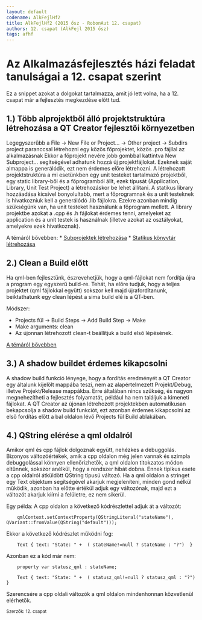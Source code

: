 ```yaml
---
layout: default
codename: AlkFejlHf2
title: AlkFejlHf2 (2015 ősz - RobonAut 12. csapat)
authors: 12. csapat (AlkFejl 2015 ősz)
tags: afhf
---
```


# Az Alkalmazásfejlesztés házi feladat tanulságai a 12. csapat szerint

Ez a snippet azokat a dolgokat tartalmazza, amit jó lett volna, ha a 12. csapat már a fejlesztés megkezdése előtt tud.

## 1.) Több alprojektből álló projektstruktúra létrehozása a QT Creator fejlesztői környezetben

Legegyszerűbb a File -> New File or Project... -> Other project -> Subdirs project paranccsal létrehozni egy közös főprojektet, közös .pro fájllal az alkalmazásnak
Ekkor a főprojekt nevére jobb gombbal kattintva New Subproject... segítségével adhatunk hozzá új projektfájlokat. 
Ezeknek saját almappa is generálódik, ezt nem érdemes előre létrehozni.
A létrehozott projektstruktúra a mi esetünkben egy unit testeket tartalmazó projektből, egy static library-ből és a főprogramból állt, ezek típusát (Application, Library, Unit Test Project) a létrehozáskor be lehet állítani.
A statikus library hozzáadása kicsivel bonyolultabb, mert a főprogramnak és a unit testeknek is hivatkozniuk kell a generálódó .lib fájlokra.
Ezekre azonban mindig szükségünk van, ha unit testeket használunk a főprogram mellett.
A library projektbe azokat a .cpp és .h fájlokat érdemes tenni, amelyeket az application és a unit testek is használnak (illetve azokat az osztályokat, amelyekre ezek hivatkoznak).

A témáról bővebben: 
	* [Subprojektek létrehozása](http://doc.qt.io/qtcreator/creator-project-creating.html#adding-subprojects-to-projects)
	* [Statikus könyvtár létrehozása](https://wiki.qt.io/How_to_create_a_library_with_Qt_and_use_it_in_an_application)

## 2.) Clean a Build előtt

Ha qml-ben fejlesztünk, észrevehetjük, hogy a qml-fájlokat nem fordítja újra a program egy egyszerű build-re.
Tehát, ha előre tudjuk, hogy a teljes projektet (qml fájlokkal együtt) sokszor kell majd újrafordítanunk, beiktathatunk egy clean lépést a sima build elé is a QT-ben.

Módszer: 
* Projects fül -> Build Steps -> Add Build Step -> Make
* Make arguments: clean
* Az újonnan létrehozott clean-t beállítjuk a build első lépésének.

[A témáról bővebben](http://doc.qt.io/qtcreator/creator-build-settings.html)

## 3.) A shadow buildet érdemes kikapcsolni

A shadow build funkció lényege, hogy a fordítás eredményét a QT Creator egy általunk kijelölt mappába teszi, nem az alapértelmezett Projekt/Debug, illetve Projekt/Release mappákba. 
Erre általában nincs szükség, és nagyon megnehezítheti a fejlesztés folyamatát, például ha nem találjuk a kimeneti fájlokat. 
A QT Creator az újonan létrehozott projektekben automatikusan bekapcsolja a shadow build funkciót, ezt azonban érdemes kikapcsolni az első fordítás előtt a bal oldalon lévő Projects fül Build ablakában.

## 4.) QString elérése a qml oldalról

Amikor qml és cpp fájlok dolgoznak együtt, nehézkes a debuggolás. Bizonyos változóértékek, amik a cpp oldalon még jelen vannak és szimpla debuggolással könnyen ellenőrizhetők, a qml oldalon titokzatos módon eltűnnek, sokszor anélkül, hogy a rendszer hibát dobna.
Ennek tipikus esete a cpp oldalról átküldött QString típusú változó. Ha a qml oldalon a stringet egy Text objektum segítségével akarjuk megjeleníteni, minden gond nélkül működik, azonban ha előtte értékül adjuk egy változónak, majd ezt a változót akarjuk kiírni a felületre, ez nem sikerül.

Egy példa:
A cpp oldalon a következő kódrészlettel adjuk át a változót: 
		
		qmlContext.setContextProperty(QStringLiteral("stateName"), QVariant::fromValue(QString("default")));

Ekkor a következő kódrészlet működni fog:
		
		Text { text: "State: " +  ( stateName!=null ? stateName : "?")  }
		
Azonban ez a kód már nem:
	
		property var statusz_qml : stateName;

		Text { text: "State: " +  ( statusz_qml!=null ? statusz_qml : "?")  }
		
Szerencsére a cpp oldali változók a qml oldalon mindenhonnan közvetlenül elérhetők.

<small>Szerzők: 12. csapat </small>
